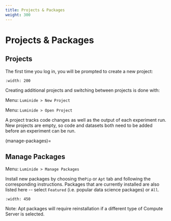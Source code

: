 ```yaml
---
title: Projects & Packages
weight: 300
---
```


# Projects & Packages

## Projects

The first time you log in, you will be prompted to create a new project:

```{image} ../images/feb-create-new-project.png
:width: 200
```

Creating additional projects and switching between projects is done with:

Menu: `Luminide > New Project`

Menu: `Luminide > Open Project`

A project tracks code changes as well as the output of each experiment run.  New projects are empty, so code and datasets both need to be added before an experiment can be run.

(manage-packages)=
## Manage Packages

Menu: `Luminide > Manage Packages`

Install new packages by choosing the`Pip` or `Apt` tab and following the corresponding instructions. Packages that are currently installed are also listed here -- select `Featured` (i.e. popular data science packages) or `All`.

```{image} ../images/feb-manage-packages.png
:width: 450
```

Note: Apt packages will require reinstallation if a different type of Compute Server is selected.

